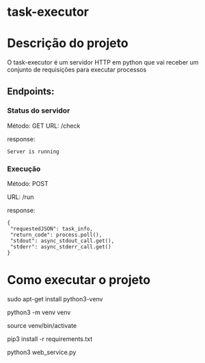 # task-executor

# Descrição do projeto

O task-executor é um servidor HTTP em python que vai receber um
conjunto de requisições para executar processos

## Endpoints:

### Status do servidor
Método: GET
URL: /check

response:
```
Server is running
```

### Execução
Método: POST

URL: /run

response:
```
{
 "requestedJSON": task_info,
 "return_code": process.poll(),
 "stdout": async_stdout_call.get(),
 "stderr": async_stderr_call.get()
}
```



# Como executar o projeto
sudo apt-get install python3-venv

python3 -m venv venv

source venv/bin/activate

pip3 install -r requirements.txt

python3 web_service.py 